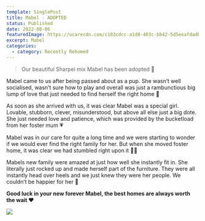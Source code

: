```yaml
---
template: SinglePost
title: Mabel - ADOPTED
status: Published
date: 2022-08-06
featuredImage: https://ucarecdn.com/c103cdcc-a1d0-403c-bb42-5d5eeafdadb5/-/crop/1186x632/0,352/-/preview/
excerpt: Mabel
categories:
  - category: Recently Rehomed
---
```

> Our beautiful Sharpei mix Mabel has been adopted 🤗


Mabel came to us after being passed about as a pup. She wasn’t well socialised, wasn’t sure how to play and overall was just a rambunctious big lump of love that just needed to find herself the right home 🏡


As soon as she arrived with us, it was clear Mabel was a special girl. Lovable, stubborn, clever, misunderstood, but above all else just a big dote. She just needed love and patience, which was provided by the bucketload from her foster mum 💗


Mabel was in our care for quite a long time and we were starting to wonder if we would ever find the right family for her. But when she moved foster home, it was clear we had stumbled right upon it 🙏🏼


Mabels new family were amazed at just how well she instantly fit in. She literally just rocked up and made herself part of the furniture. They were all instantly head over heels and we just knew they were her people. We couldn’t be happier for her 🥰


**Good luck in your new forever Mabel, the best homes are always worth the wait ❤️**



![](https://ucarecdn.com/320bf266-1429-41af-bff2-e756aad9cf15/)